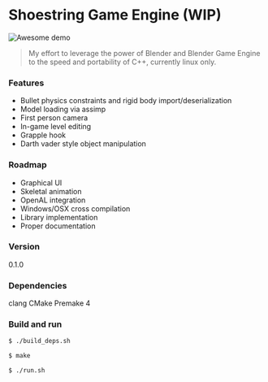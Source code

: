 # Shoestring Game Engine (WIP)

![Awesome demo](https://github.com/dawik/shoestring/raw/master/assets/demo.gif)

> My effort to leverage the power of Blender and Blender Game Engine to the speed and portability of C++, currently linux only.

### Features
  - Bullet physics constraints and rigid body import/deserialization
  - Model loading via assimp
  - First person camera
  - In-game level editing
  - Grapple hook
  - Darth vader style object manipulation

### Roadmap
   - Graphical UI
   - Skeletal animation
   - OpenAL integration
   - Windows/OSX cross compilation
   - Library implementation
   - Proper documentation

### Version
0.1.0

### Dependencies
clang
CMake
Premake 4

### Build and run
```sh
$ ./build_deps.sh
```

```sh
$ make
```

```sh
$ ./run.sh
```

